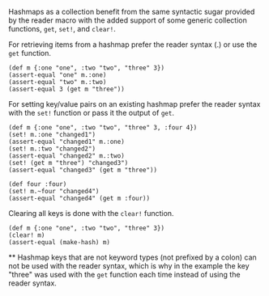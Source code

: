 Hashmaps as a collection benefit from the same syntactic sugar provided by the
reader macro with the added support of some generic collection functions, `get`,
`set!`, and `clear!`.

For retrieving items from a hashmap prefer the reader syntax (<object>.<keyword>) or use the `get`
function.
```slosh
(def m {:one "one", :two "two", "three" 3})
(assert-equal "one" m.:one)
(assert-equal "two" m.:two)
(assert-equal 3 (get m "three"))
```
For setting key/value pairs on an existing hashmap prefer the reader syntax
with the `set!` function or pass it the output of `get`.
```slosh
(def m {:one "one", :two "two", "three" 3, :four 4})
(set! m.:one "changed1")
(assert-equal "changed1" m.:one)
(set! m.:two "changed2")
(assert-equal "changed2" m.:two)
(set! (get m "three") "changed3")
(assert-equal "changed3" (get m "three"))

(def four :four)
(set! m.~four "changed4")
(assert-equal "changed4" (get m :four))
```



Clearing all keys is done with the `clear!` function.
```slosh
(def m {:one "one", :two "two", "three" 3})
(clear! m)
(assert-equal (make-hash) m)
```
** Hashmap keys that are not keyword types (not prefixed by a colon) can not be
used with the reader syntax, which is why in the example the key "three" was
used with the `get` function each time instead of using the reader syntax.

